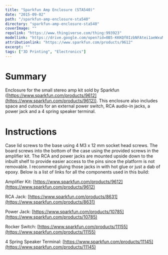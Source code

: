```yaml
---
title: "Sparkfun Amp Enclosure (STA540)"
date: "2015-09-02"
path: "/sparkfun-amp-enclosure-sta540"
directory: "sparkfun-amp-enclosure-sta540"
coverImage: ""
repolink: "https://www.thingiverse.com/thing:993923"
modellink: "https://drive.google.com/open?id=0B5-KKKQf0IzbNFAtei1aeWxuMEE"
attributionlink: "https://www.sparkfun.com/products/9612"
excerpt: ""
tags: ["3D Printing", "Electronics"]
---
```


# Summary

Enclosure for the small stereo amp kit sold by Sparkfun ([https://www.sparkfun.com/products/9612](https://www.sparkfun.com/products/9612)). This enclosure also includes space and cutouts for an external power switch, RCA audio-in jacks, a power jack and a 4 spring speaker terminal.

# Instructions

Case lid screws to the base using 4 M3 x 12 mm socket head screws. The board screws into the bottom of the case using the provided screws in the amplifier kit. The RCA and power jacks are mounted upside down to the inbuilt shelf to provide easier access to the pins since the platform is not removable. I recommend gluing those jacks in with hot glue or just a dab of epoxy. Below is a list of links for all the components used in this build:

Amplifier Kit: [https://www.sparkfun.com/products/9612](https://www.sparkfun.com/products/9612)

RCA Jack: [https://www.sparkfun.com/products/8631](https://www.sparkfun.com/products/8631)

Power Jack: [https://www.sparkfun.com/products/10785](https://www.sparkfun.com/products/10785)

Rocker Switch: [https://www.sparkfun.com/products/11155](https://www.sparkfun.com/products/11155)

4 Spring Speaker Terminal: [https://www.sparkfun.com/products/11145](https://www.sparkfun.com/products/11145)